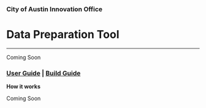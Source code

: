 ### City of Austin Innovation Office

# Data Preparation Tool

---

Coming Soon 

### [User Guide](userguide/README.md) | [Build Guide](buildguide/README.md)


**How it works**

Coming Soon
